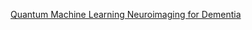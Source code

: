 [Quantum Machine Learning Neuroimaging for Dementia](https://www.chemicalqdevice.com/quantum-machine-learning-neuroimaging-for-alzheimers-disease)
